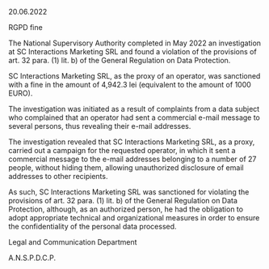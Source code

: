 20.06.2022

RGPD fine

The National Supervisory Authority completed in May 2022 an investigation at SC Interactions Marketing SRL and found a violation of the provisions of art. 32 para. (1) lit. b) of the General Regulation on Data Protection.

SC Interactions Marketing SRL, as the proxy of an operator, was sanctioned with a fine in the amount of 4,942.3 lei (equivalent to the amount of 1000 EURO).

The investigation was initiated as a result of complaints from a data subject who complained that an operator had sent a commercial e-mail message to several persons, thus revealing their e-mail addresses.

The investigation revealed that SC Interactions Marketing SRL, as a proxy, carried out a campaign for the requested operator, in which it sent a commercial message to the e-mail addresses belonging to a number of 27 people, without hiding them, allowing unauthorized disclosure of email addresses to other recipients.

As such, SC Interactions Marketing SRL was sanctioned for violating the provisions of art. 32 para. (1) lit. b) of the General Regulation on Data Protection, although, as an authorized person, he had the obligation to adopt appropriate technical and organizational measures in order to ensure the confidentiality of the personal data processed.

Legal and Communication Department

A.N.S.P.D.C.P.
